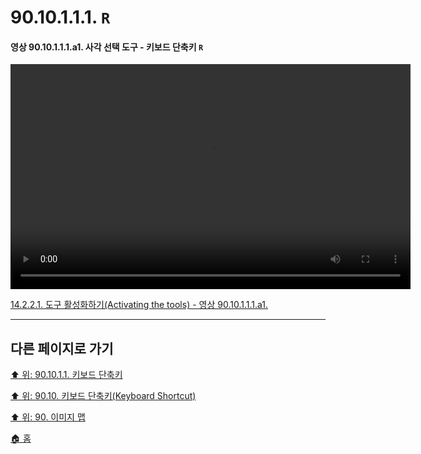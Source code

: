 # 90.10.1.1.1. `R`

<a id="90-10-01-01-01-a1"></a>

#### 영상 90.10.1.1.1.a1. 사각 선택 도구 - 키보드 단축키 `R`
<video controls="controls" width="640" height="360" src="https://github.com/wonder13662/gimp/assets/15767104/0a45ddc7-b2f1-48d6-a309-22f81b23c8c0"></video>

[14.2.2.1. 도구 활성화하기(Activating the tools) - 영상 90.10.1.1.1.a1.](./14-02-02-01-activating_the_tool.md#90-10-01-01-01-a1)

***

## 다른 페이지로 가기

[⬆️ 위: 90.10.1.1. 키보드 단축키](./90-10-01-01-00-keyboard_shortcut.md)

[⬆️ 위: 90.10. 키보드 단축키(Keyboard Shortcut)](./90-10-00-keyboard_shortcut.md)

[⬆️ 위: 90. 이미지 맵](./90-00-image-map.md)

[🏠 홈](./00-home.md)